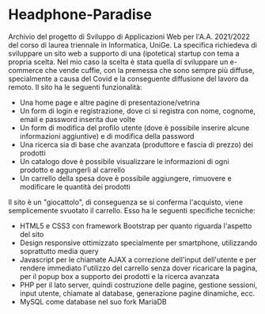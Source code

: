 # Headphone-Paradise
Archivio del progetto di Sviluppo di Applicazioni Web per l'A.A. 2021/2022 del corso di laurea triennale in Informatica, UniGe.
La specifica richiedeva di sviluppare un sito web a supporto di una (ipotetica) startup con tema a propria scelta. Nel mio caso la scelta è stata quella di sviluppare un e-commerce che vende cuffie, con la premessa che sono sempre più diffuse, specialmente a causa del Covid e la conseguente diffusione del lavoro da remoto. 
Il sito ha le seguenti funzionalità: 

- Una home page e altre pagine di presentazione/vetrina
- Un form di login e registrazione, dove ci si registra con nome, cognome, email e password inserita due volte
- Un form di modifica del profilo utente (dove è possibile inserire alcune informazioni aggiuntive) e di modifica della password
- Una ricerca sia di base che avanzata (produttore e fascia di prezzo) dei prodotti 
- Un catalogo dove è possibile visualizzare le informazioni di ogni prodotto e aggungerli al carrello 
- Un carrello della spesa dove è possibile aggiungere, rimuovere e modificare le quantità dei prodotti 

Il sito è un "giocattolo", di conseguenza se si conferma l'acquisto, viene semplicemente svuotato il carrello. 
Esso ha le seguenti specifiche tecniche:

- HTML5 e CSS3 con framework Bootstrap per quanto riguarda l'aspetto del sito 
- Design responsive ottimizzato specialmente per smartphone, utilizzando soprattutto media query
- Javascript per le chiamate AJAX a correzione dell'input dell'utente e per rendere immediato l'utilizzo del carrello senza dover ricaricare la pagina, per il popup box a supporto dei prodotti e la ricerca avanzata 
- PHP per il lato server, quindi costruzione delle pagine, gestione sessioni, input utente, chiamate al database, generazione pagine dinamiche, ecc. 
- MySQL come database nel suo fork MariaDB
